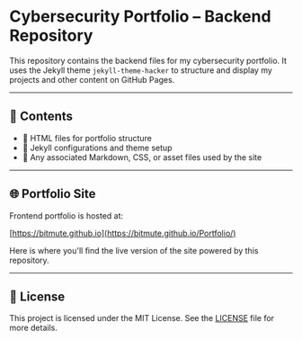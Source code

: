 # Cybersecurity Portfolio – Backend Repository

This repository contains the backend files for my cybersecurity portfolio. It uses the Jekyll theme `jekyll-theme-hacker` to structure and display my projects and other content on GitHub Pages.

---

## 📁 Contents

- 🔹 HTML files for portfolio structure
- 🔹 Jekyll configurations and theme setup
- 🔹 Any associated Markdown, CSS, or asset files used by the site

---

## 🌐 Portfolio Site

Frontend portfolio is hosted at:

[https://bitmute.github.io](https://bitmute.github.io/Portfolio/)

Here is where you'll find the live version of the site powered by this repository.

---

## 📄 License

This project is licensed under the MIT License. See the [LICENSE](./LICENSE) file for more details.
